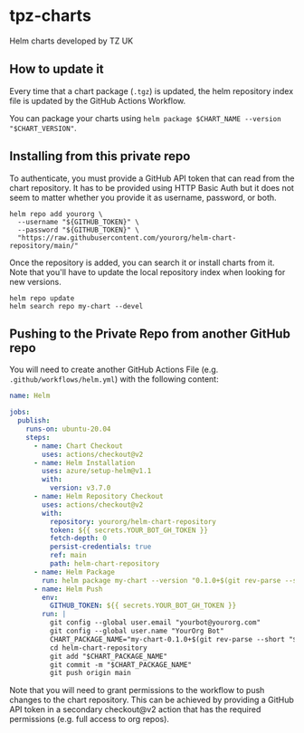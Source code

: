 # tpz-charts
Helm charts developed by TZ UK

## How to update it

Every time that a chart package (`.tgz`) is updated, the helm repository index file is updated by the GitHub Actions Workflow.

You can package your charts using `helm package $CHART_NAME --version "$CHART_VERSION"`.

## Installing from this private repo
To authenticate, you must provide a GitHub API token that can read from the chart repository. It has to be provided using HTTP Basic Auth but it does not seem to matter whether you provide it as username, password, or both.

```shell
helm repo add yourorg \
  --username "${GITHUB_TOKEN}" \
  --password "${GITHUB_TOKEN}" \
  "https://raw.githubusercontent.com/yourorg/helm-chart-repository/main/"
```

Once the repository is added, you can search it or install charts from it. Note that you'll have to update the local repository index when looking for new versions.

```shell
helm repo update
helm search repo my-chart --devel
```

## Pushing to the Private Repo from another GitHub repo
You will need to create another GitHub Actions File (e.g. `.github/workflows/helm.yml`) with the following content:

```yaml
name: Helm

jobs:
  publish:
    runs-on: ubuntu-20.04
    steps:
      - name: Chart Checkout
        uses: actions/checkout@v2
      - name: Helm Installation
        uses: azure/setup-helm@v1.1
        with:
          version: v3.7.0
      - name: Helm Repository Checkout
        uses: actions/checkout@v2
        with:
          repository: yourorg/helm-chart-repository
          token: ${{ secrets.YOUR_BOT_GH_TOKEN }}
          fetch-depth: 0
          persist-credentials: true
          ref: main
          path: helm-chart-repository
      - name: Helm Package
        run: helm package my-chart --version "0.1.0+$(git rev-parse --short "$GITHUB_SHA")" -d helm-chart-repository
      - name: Helm Push
        env:
          GITHUB_TOKEN: ${{ secrets.YOUR_BOT_GH_TOKEN }}
        run: |
          git config --global user.email "yourbot@yourorg.com"
          git config --global user.name "YourOrg Bot"
          CHART_PACKAGE_NAME="my-chart-0.1.0+$(git rev-parse --short "$GITHUB_SHA").tgz"
          cd helm-chart-repository
          git add "$CHART_PACKAGE_NAME"
          git commit -m "$CHART_PACKAGE_NAME"
          git push origin main
```

Note that you will need to grant permissions to the workflow to push changes to the chart repository. This can be achieved by providing a GitHub API token in a secondary checkout@v2 action that has the required permissions (e.g. full access to org repos).
